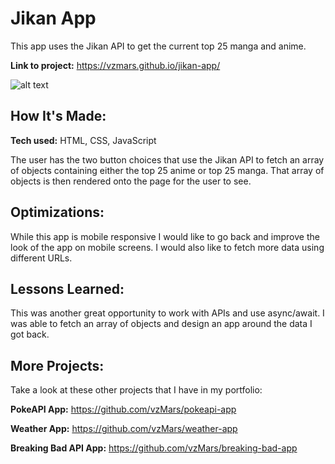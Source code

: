 # Jikan App

This app uses the Jikan API to get the current top 25 manga and anime.

**Link to project:** https://vzmars.github.io/jikan-app/

![alt text](https://i.imgur.com/CEcRplf.png)

## How It's Made:

**Tech used:** HTML, CSS, JavaScript

The user has the two button choices that use the Jikan API to fetch an array of objects containing either the top 25 anime or top 25 manga. That array of objects is then rendered onto the page for the user to see.

## Optimizations:

While this app is mobile responsive I would like to go back and improve the look of the app on mobile screens. I would also like to fetch more data using different URLs.

## Lessons Learned:

This was another great opportunity to work with APIs and use async/await. I was able to fetch an array of objects and design an app around the data I got back.

## More Projects:

Take a look at these other projects that I have in my portfolio:

**PokeAPI App:** https://github.com/vzMars/pokeapi-app

**Weather App:** https://github.com/vzMars/weather-app

**Breaking Bad API App:** https://github.com/vzMars/breaking-bad-app
